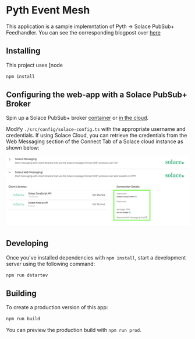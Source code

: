 # Pyth Event Mesh

This application is a sample implemntation of Pyth -> Solace PubSub+ Feedhandler. You can see the corresponding blogpost over [here](https://tkthetechie.io/why-the-pyth-network-needs-an-event-mesh)

## Installing 

This project uses [node

```bash
npm install
```

## Configuring the web-app with a Solace PubSub+ Broker

Spin up a Solace PubSub+ broker [container](https://solace.com/products/event-broker/software/getting-started/) or [in the cloud](https://docs.solace.com/Cloud/ggs_signup.htm).

Modify `./src/config/solace-config.ts` with the appropriate username and credentials. If using Solace Cloud, you can retrieve the credentials from the Web Messaging section of the Connect Tab of a Solace cloud instance as shown below:


![Solace-WS](https://github.com/TKTheTechie/ml-cv-trader-ui/raw/master/solace-ws-connection-example.png)


## Developing

Once you've installed dependencies with `npm install`, start a development server using the following command:

```bash
npm run dstartev
```

## Building

To create a production version of this app:

```bash
npm run build
```

You can preview the production build with `npm run prod`.

